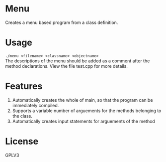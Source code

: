 # Menu
Creates a menu based program from a class definition.  
# Usage
`./menu <filename> <classname> <objectname>`  
The descriptions of the menu should be added as a comment after the method declarations. View the file test.cpp for more details.
# Features  
1. Automatically creates the whole of main, so that the program can be immediately compiled.  
2. Supports a variable number of arguements for the methods belonging to the class.  
3. Automatically creates input statements for arguements of the method  
# License
GPLV3
